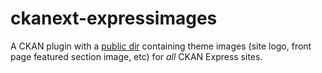 ckanext-expressimages
=====================

A CKAN plugin with a [public dir](ckanext/expressimages/public) containing
theme images (site logo, front page featured section image, etc) for *all*
CKAN Express sites.

